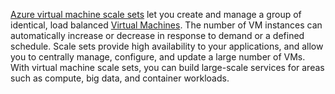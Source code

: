 [Azure virtual machine scale sets](https://learn.microsoft.com/en-us/azure/virtual-machine-scale-sets/overview) let you create and manage a group of identical, load balanced [Virtual Machines](VirtualMachine.html). 
The number of VM instances can automatically increase or decrease in response to demand or a defined schedule. Scale sets provide high availability to your applications, and allow you to centrally manage, configure, and update a large number of VMs. With virtual machine scale sets, you can build large-scale services for areas such as compute, big data, and container workloads.